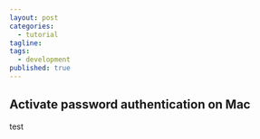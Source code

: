 ```yaml
---
layout: post
categories: 
  - tutorial
tagline:
tags:
  - development
published: true
---
```


## Activate password authentication on Mac

test
